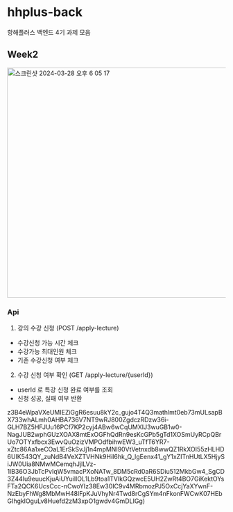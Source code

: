 # hhplus-back
항해플러스 백엔드 4기 과제 모음

## Week2

<img width="529" alt="스크린샷 2024-03-28 오후 6 05 17" src="https://github.com/dalle0601/hhplus-back/assets/33375877/209ab64d-a14a-4ea4-88ca-5db46de7a097">

### Api
1) 강의 수강 신청 (POST /apply-lecture)
- 수강신청 가능 시간 체크
- 수강가능 최대인원 체크
- 기존 수강신청 여부 체크
  
2) 수강 신청 여부 확인 (GET /apply-lecture/{userId})
- userId 로 특강 신청 완료 여부를 조회
- 신청 성공, 실패 여부 반환

z3B4eWpaVXeUMIEZiGgR6esuu8kY2c_gujo4T4Q3mathlmt0eb73mULsapBX733whALmh0AHBA736V7NT9wRJ800ZgdczRDzw36i-GLH7BZ5HFJUu16PCf7KP2cyj4ABw6wCqUMXIJ3wuGB1w0-NagJUB2wphGUzXOAX8mtExOGFhQdRn9esKcGPb5gTd1XOSmUyRCpQBrUo7OTYxfbcx3EwvQuOzizVMPOdfbihwEW3_uTfT6YR7-xZtc86Aa1xeCOaL1ErSkSvJj1n4mpMNI90VtVetnxdb8wwQZ1RkXOI55zHLHD6UIK543QY_zuNdB4VeXZTVHNk9HiI6hk_Q_lgEenx41_gY1xZITnHUtLX5HjySiJW0Uia8NMwMCemqhJjlLVz-1lB36O3JbTcPvIqW5vmacPXoNATw_8DM5cRd0aR6SDiu512MkbGw4_SgCD3Z44Iu9euucKjuAiUYuilIOL1Lb9toa1TVIkGQzwcE5UH2ZwRt4BO7GiKektOYsFTa2QCK6UcsCcc-nCwoYIz38Ew30IC9v4MRbmozPJ5OxCcjYaXYwnF-NzEbyFhWg8MbMwH48lFpKJuVhyNr4Twd8rCgSYm4nFkonFWCwK07HEbGIhgklOguLv8Huefd2zM3xpO1gwdv4GmDLIGg)
